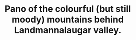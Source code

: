 ---
layout: instagram
title:  "Pano of the colourful (but still moody) mountains behind Landmannalaugar valley."
media:
  - url: "instagram/394755727_23990766287237136_2420036757952126687_n_18044487937524707.jpg"
    alt: ""
  - url: "instagram/395017481_697713922044235_226909484056237391_n_17913085460822119.jpg"
    alt: ""
  - url: "instagram/395599330_346801877827332_7524193943629121696_n_18015493759752144.jpg"
    alt: ""
type: "post"
seo:
  hidden: true
location: Iceland
postdate: 2023-06-22
---